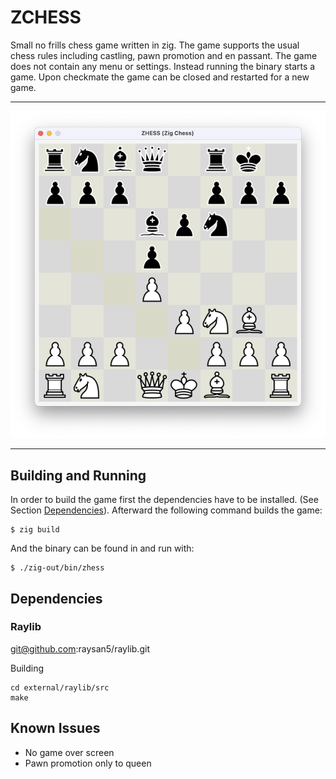 # ZCHESS

Small no frills chess game written in zig.
The game supports the usual chess rules including castling, pawn promotion and en passant.
The game does not contain any menu or settings. Instead running the binary starts a game. Upon checkmate the game can be closed and restarted for a new game.

---
![Zig Chess](zhess_example.png)

---

## Building and Running

In order to build the game first the dependencies have to be installed. (See Section [Dependencies](#dependencies)).
Afterward the following command builds the game:
```
$ zig build
```
And the binary can be found in and run with:
```
$ ./zig-out/bin/zhess
```

## Dependencies

### Raylib

git@github.com:raysan5/raylib.git

Building
```
cd external/raylib/src
make
```

## Known Issues
 - No game over screen
 - Pawn promotion only to queen

